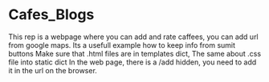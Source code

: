 # Cafes_Blogs
This rep is a webpage where you can add and rate caffees, you can add url from google maps. Its a usefull example how to keep info from sumit buttons
Make sure that .html files are in templates dict, The same about .css file into static dict
In the web page, there is a /add hidden, you need to add it in the url on the browser. 
